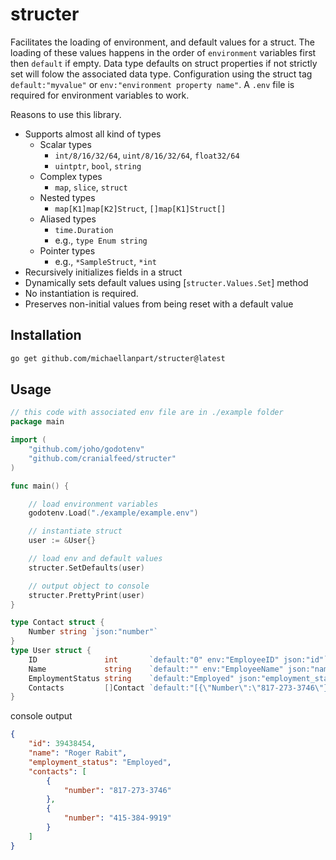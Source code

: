 structer
========
Facilitates the loading of environment, and default values for a struct. The loading of these values happens in the order of `environment` variables first then `default` if empty. Data type defaults on struct properties if not strictly set will folow the associated data type. Configuration using the struct tag `default:"myvalue"` or `env:"environment property name"`. A `.env` file is required for environment variables to work. 

Reasons to use this library. 
- Supports almost all kind of types
  - Scalar types
    - `int/8/16/32/64`, `uint/8/16/32/64`, `float32/64`
    - `uintptr`, `bool`, `string`
  - Complex types
    - `map`, `slice`, `struct`
  - Nested types
    - `map[K1]map[K2]Struct`, `[]map[K1]Struct[]`
  - Aliased types
    - `time.Duration`
    - e.g., `type Enum string`
  - Pointer types
    - e.g., `*SampleStruct`, `*int`
- Recursively initializes fields in a struct
- Dynamically sets default values using [`structer.Values.Set`] method
- No instantiation is required.
- Preserves non-initial values from being reset with a default value

Installation
-----
```sh
go get github.com/michaellanpart/structer@latest
```

Usage
-----

```go
// this code with associated env file are in ./example folder
package main

import (
	"github.com/joho/godotenv"
	"github.com/cranialfeed/structer"
)

func main() {

	// load environment variables
	godotenv.Load("./example/example.env")

	// instantiate struct
	user := &User{}

	// load env and default values
	structer.SetDefaults(user)

	// output object to console
	structer.PrettyPrint(user)
}

type Contact struct {
	Number string `json:"number"`
}
type User struct {
	ID               int       `default:"0" env:"EmployeeID" json:"id"`
	Name             string    `default:"" env:"EmployeeName" json:"name"`
	EmploymentStatus string    `default:"Employed" json:"employment_status"`
	Contacts         []Contact `default:"[{\"Number\":\"817-273-3746\"},{\"Number\":\"415-384-9919\"}]" json:"contacts"`
}

```
console output
``` json
{
    "id": 39438454,
    "name": "Roger Rabit",
    "employment_status": "Employed",
    "contacts": [
        {
            "number": "817-273-3746"
        },
        {
            "number": "415-384-9919"
        }
    ]
}

```
